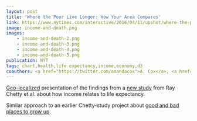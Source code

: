 ```yaml
---
layout: post
title: 'Where the Poor Live Longer: How Your Area Compares'
link: https://www.nytimes.com/interactive/2016/04/11/upshot/where-the-poor-live-longer-how-your-area-compares.html
image: income-and-death.png
images:
    - income-and-death-2.png
    - income-and-death-3.png
    - income-and-death-4.png
    - income-and-death-5.png
publication: NYT
tags: chart,health,life expectancy,income,economy,d3
coauthors: <a href="https://twitter.com/amandacox">A. Cox</a>, <a href="http://kpq.github.io">K. Quealy</a> and <a href="https://twitter.com/qdbui">Q. Bui</a>
---
```


[Geo-localized]({link}) presentation of the findings from a [new study](http://www.nytimes.com/interactive/2016/04/11/upshot/for-the-poor-geography-is-life-and-death.html) from Ray Chetty et al. about how income relates to life expectancy.

Similar approach to an earlier Chetty-study project about [good and bad places to grow up](/2015/05/04/income-mobility.html).
